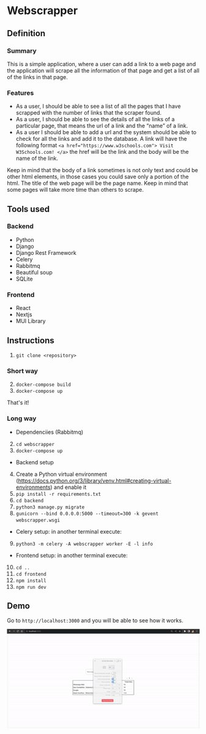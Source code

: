 # Webscrapper

## Definition

### Summary
This is a simple application, where a user can add a link to a web page and the application will scrape all the information of that page and get a list of all of the links in that page.

### Features
- As a user, I should be able to see a list of all the pages that I have scrapped with the number of links that the scraper found.
- As a user, I should be able to see the details of all the links of a particular page, that means the url of a link and the “name” of a link.
- As a user I should be able to add a url and the system should be able to check for all the links and add it to the database. A link will have the following format `<a href="https://www.w3schools.com"> Visit W3Schools.com! </a>` the href will be the link and the body will be the name of the link.

Keep in mind that the body of a link sometimes is not only text and could be other html elements, in those cases you could save only a portion of the html. The title of the web page will be the page name. Keep in mind that some pages will take more time than others to scrape.

## Tools used

### Backend

- Python
- Django
- Django Rest Framework
- Celery
- Rabbitmq
- Beautiful soup
- SQLite

### Frontend

- React
- Nextjs
- MUI Library

## Instructions


1. `git clone <repository>`

### Short way

2. `docker-compose build`
3. `docker-compose up`

That's it!

### Long way
- Dependenciies (Rabbitmq)

2. `cd webscrapper`
3. `docker-compose up`

- Backend setup

4. Create a Python virtual environment (https://docs.python.org/3/library/venv.html#creating-virtual-environments)  and enable it
5. `pip install -r requirements.txt`
6. `cd backend`
7. `python3 manage.py migrate`
8. `gunicorn --bind 0.0.0.0:5000 --timeout=300 -k gevent webscrapper.wsgi`

- Celery setup: in another terminal execute:

9. `python3 -m celery -A webscrapper worker -E -l info`

- Frontend setup: in another terminal execute:

10. `cd ..`
11. `cd frontend`
12. `npm install`
13. `npm run dev`

## Demo
Go to `http://localhost:3000` and you will be able to see how it works.

![image](./how-it-works.gif)
